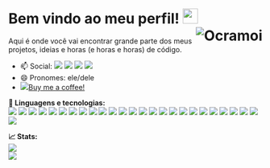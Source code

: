 # Bem vindo ao meu perfil! <img src="https://raw.githubusercontent.com/MartinHeinz/MartinHeinz/master/wave.gif" width="30px"> <img align="right" src="https://komarev.com/ghpvc/?username=Ocramoi" alt="Ocramoi" />
Aqui é onde você vai encontrar grande parte dos meus projetos, ideias e horas (e horas e horas) de código.
- 📫 Social: [![](https://img.shields.io/github/followers/Ocramoi?label=Me%20siga%20aqui&style=social)](https://github.com/Ocramoi) [![](https://img.shields.io/twitter/follow/Ocramoi?label=Twitter&style=social)](https://twitter.com/Ocramoi) [![](https://img.shields.io/reddit/user-karma/combined/ocramoidev?style=social)](https://www.reddit.com/u/ocramoidev) [![](https://img.shields.io/mastodon/follow/76241?domain=https%3A%2F%2Fmastodon.online&style=social)](https://mastodon.online/web/accounts/76241)
- 😄 Pronomes: ele/dele
- ![](https://img.buymeacoffee.com/api/?name=Marco+Toledo&size=300&bg-image=bmc)[Buy me a coffee!](https://www.buymeacoffee.com/ocramoi)

**🧰 Linguagens e tecnologias:**   
![](https://img.shields.io/badge/OS-Linux-informational?style=flat&logo=linux&logoColor=white&color=2bbc8a) ![](https://img.shields.io/badge/OS-Windows-informational?style=flat&logo=windows&logoColor=white&color=2bbc8a) ![](https://img.shields.io/badge/Shell-ZSH-informational?style=flat&logo=gnu-bash&logoColor=white&color=2bbc8a) ![](https://img.shields.io/badge/Code-Python-informational?style=flat&logo=python&logoColor=white&color=2bbc8a) ![](https://img.shields.io/badge/Code-Java-informational?style=flat&logo=java&logoColor=white&color=2bbc8a) ![](https://img.shields.io/badge/Code-js-informational?style=flat&logo=javascript&logoColor=white&color=2bbc8a) ![](https://img.shields.io/badge/Code-HTML5-informational?style=flat&logo=html5&logoColor=white&color=2bbc8a) ![](https://img.shields.io/badge/Code-Jupyter-informational?style=flat&logo=jupyter&logoColor=white&color=2bbc8a) ![](https://img.shields.io/badge/Code-C-informational?style=flat&logo=C&logoColor=white&color=2bbc8a) ![](https://img.shields.io/badge/Code-C++-informational?style=flat&logo=C%2B%2B&logoColor=white&color=2bbc8a) ![](https://img.shields.io/badge/Code-C%23-informational?style=flat&logo=c-sharp&logoColor=white&color=2bbc8a) ![](https://img.shields.io/badge/Code-PHP-informational?style=flat&logo=php&logoColor=white&color=2bbc8a) ![](https://img.shields.io/badge/Code-CSS-informational?style=flat&logo=c&logoColor=white&color=2bbc8a) ![](https://img.shields.io/badge/Code-Vue.js-informational?style=flat&logo=vue.js&logoColor=white&color=2bbc8a) ![](https://img.shields.io/badge/Editor-Emacs-informational?style=flat&logo=gnu&logoColor=white&color=2bbc8a) ![](https://img.shields.io/badge/Editor-Vim-informational?style=flat&logo=vim&logoColor=white&color=2bbc8a) ![](https://img.shields.io/badge/Editor-VS%20Code-informational?style=flat&logo=visual-studio-code&logoColor=white&color=2bbc8a) ![](https://img.shields.io/badge/Editor-Netbeans-informational?style=flat&logo=apache&logoColor=white&color=2bbc8a) ![](https://img.shields.io/badge/Tool-Git-informational?style=flat&logo=git&logoColor=white&color=2bbc8a) ![](https://img.shields.io/badge/Tool-PostgreSQL-informational?style=flat&logo=postgresql&logoColor=white&color=2bbc8a) ![](https://img.shields.io/badge/Tool-MySQL-informational?style=flat&logo=mysql&logoColor=white&color=2bbc8a) ![](https://img.shields.io/badge/Tool-Node.js-informational?style=flat&logo=node.js&logoColor=white&color=2bbc8a) ![](https://img.shields.io/badge/Tool-Bootstrap-informational?style=flat&logo=bootstrap&logoColor=white&color=2bbc8a) ![](https://img.shields.io/badge/Tool-Unity-informational?style=flat&logo=unity&logoColor=white&color=2bbc8a) ![](https://img.shields.io/badge/Platform-Android-informational?style=flat&logo=android&logoColor=white&color=2bbc8a) ![](https://img.shields.io/badge/Platform-Arduino-informational?style=flat&logo=arduino&logoColor=white&color=2bbc8a) 

**📈 Stats:**  
![](https://github-readme-stats.vercel.app/api?username=Ocramoi&theme=dracula)  
![](https://github-readme-stats.vercel.app/api/top-langs/?username=Ocramoi&theme=dracula)

<!--
**Ocramoi/Ocramoi** is a ✨ _special_ ✨ repository because its `README.md` (this file) appears on your GitHub profile.

Here are some ideas to get you started:

- 🔭 I’m currently working on ...
- 🌱 I’m currently learning ...
- 👯 I’m looking to collaborate on ...
- 🤔 I’m looking for help with ...
- 💬 Ask me about ...
- 📫 How to reach me: ...
- 😄 Pronouns: ...
- ⚡ Fun fact: ...
-->
